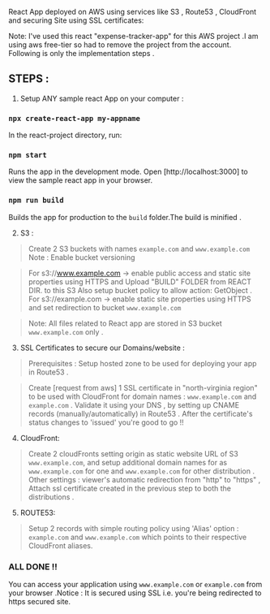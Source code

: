 
React App deployed on AWS using services like S3 , Route53 , CloudFront and securing Site using SSL certificates: 

Note: I've used this react "expense-tracker-app" for this AWS project .I am using aws free-tier so had to remove the project from the account. Following is only the implementation steps .  

## STEPS :

1.  Setup ANY sample react App on your computer : 

>
### `npx create-react-app my-appname`
In the react-project directory, run:

>
### `npm start`
Runs the app in the development mode. Open [http://localhost:3000] to view the sample react app in your browser.

>
### `npm run build` 
Builds the app for production to the `build` folder.The build is minified . 

2. S3 :

> Create 2 S3 buckets with names `example.com` and `www.example.com`
Note : Enable bucket versioning 

> For s3://www.example.com -> enable public access and static site properties using HTTPS and Upload "BUILD" FOLDER from REACT DIR. to this S3
  Also setup bucket policy to allow action: GetObject .
  For s3://example.com -> enable static site properties using HTTPS and set redirection to bucket `www.example.com` 

> Note: All files related to React app are stored in S3 bucket `www.example.com` only . 

3. SSL Certificates to secure our Domains/website :

> Prerequisites : Setup hosted zone to be used for deploying your app in Route53 .

> Create [request from aws] 1 SSL certificate in "north-virginia region" to be used with CloudFront for domain names : `www.example.com` and `example.com` .
  Validate it using your DNS , by setting up CNAME records (manually/automatically) in Route53 . After the certificate's status changes to 'issued' you're good to go !!

4. CloudFront:

> Create 2 cloudFronts setting origin as static website URL of S3 `www.example.com`, and setup additional domain names for as `www.example.com` for one and `www.example.com` for other distribution . 
 Other settings : viewer's automatic redirection from "http" to "https" , Attach ssl certificate created in the previous step to both the distributions . 

5. ROUTE53: 

> Setup 2 records with simple routing policy using 'Alias' option : `example.com` and `www.example.com` which points to their respective CloudFront aliases.

### ALL DONE !! 

You can access your application using `www.example.com` or `example.com` from your browser .Notice : It is secured using SSL i.e. you're being redirected to https secured site.


